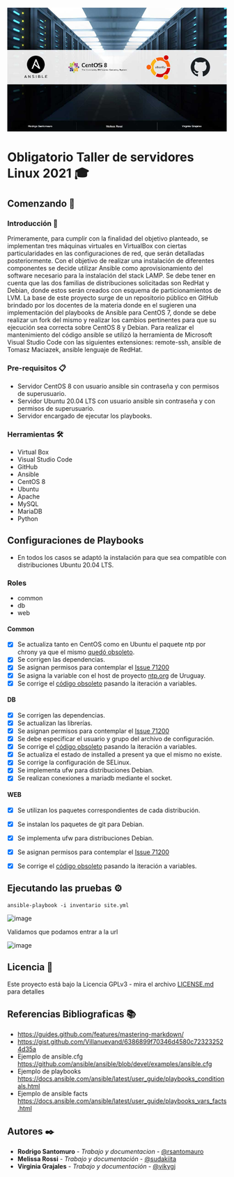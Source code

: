 ![alt text](https://github.com/rsantomauro/obligatorio_2021_08/blob/main/lamp/documentacion/Portada_README_Git.jpg)
# Obligatorio Taller de servidores Linux 2021 🎓

## Comenzando 🚀

### Introducción 📖
 
Primeramente, para cumplir con la finalidad del objetivo planteado, se implementan tres máquinas virtuales en VirtualBox con ciertas particularidades en las configuraciones de red, que serán detalladas posteriormente. 
Con el objetivo de realizar una instalación de diferentes componentes se decide utilizar Ansible como aprovisionamiento del software necesario para la instalación del stack LAMP. Se debe tener en cuenta que las dos familias de distribuciones solicitadas son RedHat y Debian, donde estos serán creados con esquema de particionamientos de LVM. 
La base de este proyecto surge de un repositorio público en GitHub brindado por los docentes de la materia donde en el sugieren una implementación del playbooks de Ansible para CentOS 7, donde se debe realizar un fork del mismo y realizar los cambios pertinentes para que su ejecución sea correcta sobre CentOS 8 y Debian. 
Para realizar el mantenimiento del código ansible se utilizó la herramienta de Microsoft Visual Studio Code con las siguientes extensiones: remote-ssh, ansible de Tomasz Maciazek, ansible lenguaje de RedHat.

### Pre-requisitos 📋

- Servidor CentOS 8 con usuario ansible sin contraseña y con permisos de superusuario.
- Servidor Ubuntu 20.04 LTS con usuario ansible sin contraseña y con permisos de superusuario.
- Servidor encargado de ejecutar los playbooks.

### Herramientas 🛠️

- Virtual Box
- Visual Studio Code
- GitHub
- Ansible
- CentOS 8
- Ubuntu
- Apache
- MySQL
- MariaDB
- Python

## Configuraciones de Playbooks

- En todos los casos se adaptó la instalación para que sea compatible con distribuciones Ubuntu 20.04 LTS.

### Roles
- common
- db
- web

#### Common
- [x] Se actualiza tanto en CentOS como en Ubuntu el paquete ntp por chrony ya que el mismo [quedó obsoleto](https://linuxhint.com/configure-ntp-centos-8/).
- [x] Se corrigen las dependencias.
- [x] Se asignan permisos para contemplar el [Issue 71200](https://github.com/ansible/ansible/issues/71200)
- [x] Se asigna la variable con el host de proyecto [ntp.org](https://www.pool.ntp.org/zone/uy) de Uruguay.
- [x] Se corrige el [código obsoleto](https://www.programmersought.com/article/4888525503/) pasando la iteración a variables.

#### DB
- [x] Se corrigen las dependencias.
- [X] Se actualizan las librerías.
- [x] Se asignan permisos para contemplar el [Issue 71200](https://github.com/ansible/ansible/issues/71200)
- [x] Se debe especificar el usuario y grupo del archivo de configuración.
- [x] Se corrige el [código obsoleto](https://www.programmersought.com/article/4888525503/) pasando la iteración a variables.
- [x] Se actualiza el estado de installed a present ya que el mismo no existe.
- [x] Se corrige la configuración de SELinux.
- [x] Se implementa ufw para distribuciones Debian.
- [x] Se realizan conexiones a mariadb mediante el socket.

#### WEB
- [x] Se utilizan los paquetes correspondientes de cada distribución.
- [x] Se instalan los paquetes de git para Debian.
- [x] Se implementa ufw para distribuciones Debian.
- [x] Se asignan permisos para contemplar el [Issue 71200](https://github.com/ansible/ansible/issues/71200)
- [x] Se corrige el [código obsoleto](https://www.programmersought.com/article/4888525503/) pasando la iteración a variables.


## Ejecutando las pruebas ⚙️

```
ansible-playbook -i inventario site.yml
```

![image](https://user-images.githubusercontent.com/88011897/128646689-cd8605fd-de36-4bee-b9e7-f61f8e6e14f5.png)

Validamos que podamos entrar a la url 

![image](https://user-images.githubusercontent.com/88011897/128646692-ff8b1302-6607-4686-af6a-1afdd9d62649.png)

## Licencia 📄

Este proyecto está bajo la Licencia GPLv3 - mira el archivo [LICENSE.md](https://github.com/rsantomauro/obligatorio_2021_08/blob/main/lamp/LICENSE.md) para detalles

## Referencias Bibliograficas 📚

- https://guides.github.com/features/mastering-markdown/
- https://gist.github.com/Villanuevand/6386899f70346d4580c723232524d35a
- Ejemplo de ansible.cfg https://github.com/ansible/ansible/blob/devel/examples/ansible.cfg
- Ejemplo de playbooks https://docs.ansible.com/ansible/latest/user_guide/playbooks_conditionals.html
- Ejemplo de ansible facts https://docs.ansible.com/ansible/latest/user_guide/playbooks_vars_facts.html


## Autores ✒️

- **Rodrigo Santomuro** - *Trabajo y documentacion* - [@rsantomauro](https://github.com/rsantomauro)
- **Melissa Rossi** - *Trabajo y documentación* - [@sudakiita](https://github.com/sudakiita)
- **Virginia Grajales** - *Trabajo y documentación* - [@vikygj](https://github.com/vikygj)
